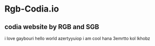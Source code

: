 # Rgb-Codia.io

## codia website by RGB and SGB

i love gaybouri
hello
world
azertyyuiop
i am cool
hana 3emrtto
kol lkhobz
